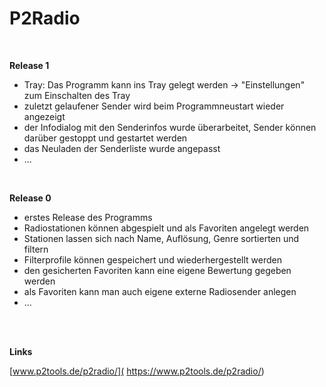 # P2Radio

<br />

**Release 1**

* Tray: Das Programm kann ins Tray gelegt werden -> "Einstellungen" zum Einschalten des Tray
* zuletzt gelaufener Sender wird beim Programmneustart wieder angezeigt
* der Infodialog mit den Senderinfos wurde überarbeitet, Sender können darüber gestoppt und gestartet werden
* das Neuladen der Senderliste wurde angepasst
* ...

<br />

**Release 0**

* erstes Release des Programms
* Radiostationen können abgespielt und als Favoriten angelegt werden
* Stationen lassen sich nach Name, Auflösung, Genre sortierten und filtern
* Filterprofile können gespeichert und wiederhergestellt werden
* den gesicherten Favoriten kann eine eigene Bewertung gegeben werden
* als Favoriten kann man auch eigene externe Radiosender anlegen
* ...

<br />
<br />

**Links**

[www.p2tools.de/p2radio/]( https://www.p2tools.de/p2radio/)
